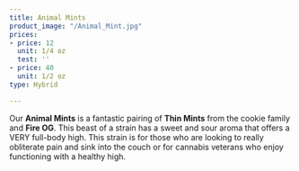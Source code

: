 ```yaml
---
title: Animal Mints
product_image: "/Animal_Mint.jpg"
prices:
- price: 12
  unit: 1/4 oz
  test: ''
- price: 40
  unit: 1/2 oz
type: Hybrid

---
```

Our **Animal Mints** is a fantastic pairing of **Thin Mints** from the cookie family and **Fire OG**. This beast of a strain has a sweet and sour aroma that offers a VERY full-body high. This strain is for those who are looking to really obliterate pain and sink into the couch or for cannabis veterans who enjoy functioning with a healthy high.